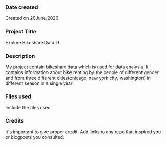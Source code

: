 ### Date created
Created on 20June,2020

### Project Title
Explore Bikeshare Data-R

### Description
My project contain bikeshare data which is used for data analysis. It contains information about bike renting by the people of different gender and from three different cities(chicago, new york city, washington) in different season in a single year.

### Files used
Include the files used

### Credits
It's important to give proper credit. Add links to any repo that inspired you or blogposts you consulted.

